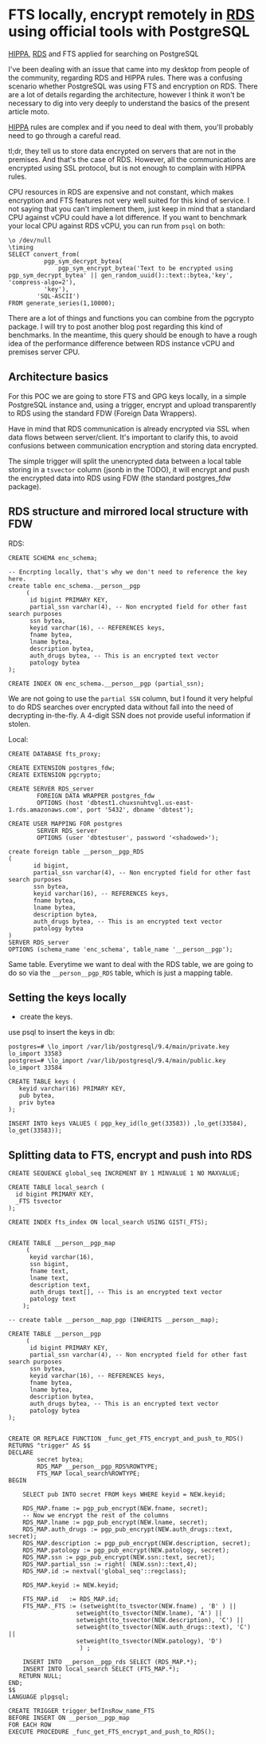 # FTS locally, encrypt remotely in [RDS](https://aws.amazon.com/rds/postgresql/) using official tools with PostgreSQL


[HIPPA](https://en.wikipedia.org/wiki/Health_Insurance_Portability_and_Accountability_Act), [RDS](https://aws.amazon.com/rds/postgresql/) and FTS applied for searching on PostgreSQL

I've been dealing with an issue that came into my desktop from people of the
community, regarding RDS and HIPPA rules. There was a confusing scenario whether
PostgreSQL was using FTS and encryption on RDS. There are a lot of details
regarding the architecture, however I think it won't be necessary to dig into
very deeply to understand the basics of the present article moto.

[HIPPA](https://en.wikipedia.org/wiki/Health_Insurance_Portability_and_Accountability_Act)
rules are complex and if you need to deal with them, you'll probably need to go
through a careful read.

tl;dr, they tell us to store data encrypted on servers that are not in the premises.
And that's the case of RDS. However, all the communications are encrypted using
SSL protocol, but is not enough to complain with HIPPA rules.

CPU resources in RDS are expensive and not constant, which makes encryption and
FTS features not very well suited for this kind of service. I not saying that you
can't implement them, just keep in mind that a standard CPU against vCPU could
have a lot difference. If you want to benchmark your local CPU against RDS vCPU,
you can run from `psql` on both:

```
\o /dev/null
\timing
SELECT convert_from(
          pgp_sym_decrypt_bytea(
              pgp_sym_encrypt_bytea('Text to be encrypted using pgp_sym_decrypt_bytea' || gen_random_uuid()::text::bytea,'key', 'compress-algo=2'),
          'key'),
        'SQL-ASCII')
FROM generate_series(1,10000);
```

There are a lot of things and functions you can combine from the pgcrypto package.
I will try to post another blog post regarding this kind of benchmarks. In the
meantime, this query should be enough to have a rough idea of the performance difference
between RDS instance vCPU and premises server CPU.

## Architecture basics

For this POC we are going to store FTS and GPG keys locally, in a simple PostgreSQL
instance and, using a trigger, encrypt and upload transparently to RDS using the
standard FDW (Foreign Data Wrappers).

Have in mind that RDS communication is already encrypted via SSL when data flows
between server/client. It's important to clarify this, to avoid confusions between
communication encryption and storing data encrypted.

The simple trigger will split the unencrypted data between a local table storing
in a `tsvector` column (jsonb in the TODO), it will encrypt and push the encrypted
data into RDS using FDW (the standard postgres_fdw package).

## RDS structure and mirrored local structure with FDW


RDS:

```
CREATE SCHEMA enc_schema;

-- Encrpting locally, that's why we don't need to reference the key here.
create table enc_schema.__person__pgp
     (
      id bigint PRIMARY KEY,
      partial_ssn varchar(4), -- Non encrypted field for other fast search purposes
      ssn bytea,
      keyid varchar(16), -- REFERENCES keys,
      fname bytea,
      lname bytea,
      description bytea,
      auth_drugs bytea, -- This is an encrypted text vector
      patology bytea
);

CREATE INDEX ON enc_schema.__person__pgp (partial_ssn);
```

We are not going to use the `partial SSN` column, but I found it very helpful to
do RDS searches over encrypted data without fall into the need of decrypting in-the-fly.
A 4-digit SSN does not provide useful information if stolen.

Local:

```
CREATE DATABASE fts_proxy;

CREATE EXTENSION postgres_fdw;
CREATE EXTENSION pgcrypto;

CREATE SERVER RDS_server
        FOREIGN DATA WRAPPER postgres_fdw
        OPTIONS (host 'dbtest1.chuxsnuhtvgl.us-east-1.rds.amazonaws.com', port '5432', dbname 'dbtest');

CREATE USER MAPPING FOR postgres
        SERVER RDS_server
        OPTIONS (user 'dbtestuser', password '<shadowed>');

create foreign table __person__pgp_RDS
(
       id bigint,
       partial_ssn varchar(4), -- Non encrypted field for other fast search purposes
       ssn bytea,
       keyid varchar(16), -- REFERENCES keys,
       fname bytea,
       lname bytea,
       description bytea,
       auth_drugs bytea, -- This is an encrypted text vector
       patology bytea
)
SERVER RDS_server
OPTIONS (schema_name 'enc_schema', table_name '__person__pgp');
```

Same table. Everytime we want to deal with the RDS table, we are going to do so
via the `__person__pgp_RDS` table, which is just a mapping table.


## Setting the keys locally

- create the keys.

use psql to insert the keys in db:

```
postgres=# \lo_import /var/lib/postgresql/9.4/main/private.key
lo_import 33583
postgres=# \lo_import /var/lib/postgresql/9.4/main/public.key
lo_import 33584
```


```
CREATE TABLE keys (
   keyid varchar(16) PRIMARY KEY,
   pub bytea,
   priv bytea
);

INSERT INTO keys VALUES ( pgp_key_id(lo_get(33583)) ,lo_get(33584), lo_get(33583));
```

## Splitting data to FTS, encrypt and push into RDS

```
CREATE SEQUENCE global_seq INCREMENT BY 1 MINVALUE 1 NO MAXVALUE;

CREATE TABLE local_search (
  id bigint PRIMARY KEY,
  _FTS tsvector
);

CREATE INDEX fts_index ON local_search USING GIST(_FTS);


CREATE TABLE __person__pgp_map
     (
      keyid varchar(16),
      ssn bigint,
      fname text,
      lname text,
      description text,
      auth_drugs text[], -- This is an encrypted text vector
      patology text
    );

-- create table __person__map_pgp (INHERITS __person__map);

CREATE TABLE __person__pgp
     (
      id bigint PRIMARY KEY,
      partial_ssn varchar(4), -- Non encrypted field for other fast search purposes
      ssn bytea,
      keyid varchar(16), -- REFERENCES keys,
      fname bytea,
      lname bytea,
      description bytea,
      auth_drugs bytea, -- This is an encrypted text vector
      patology bytea
);


CREATE OR REPLACE FUNCTION _func_get_FTS_encrypt_and_push_to_RDS() RETURNS "trigger" AS $$
DECLARE
        secret bytea;
        RDS_MAP __person__pgp_RDS%ROWTYPE;
        FTS_MAP local_search%ROWTYPE;
BEGIN

    SELECT pub INTO secret FROM keys WHERE keyid = NEW.keyid;

    RDS_MAP.fname := pgp_pub_encrypt(NEW.fname, secret);
    -- Now we encrypt the rest of the columns
    RDS_MAP.lname := pgp_pub_encrypt(NEW.lname, secret);
    RDS_MAP.auth_drugs := pgp_pub_encrypt(NEW.auth_drugs::text, secret);
    RDS_MAP.description := pgp_pub_encrypt(NEW.description, secret);
    RDS_MAP.patology := pgp_pub_encrypt(NEW.patology, secret);
    RDS_MAP.ssn := pgp_pub_encrypt(NEW.ssn::text, secret);
    RDS_MAP.partial_ssn := right( (NEW.ssn)::text,4);
    RDS_MAP.id := nextval('global_seq'::regclass);

    RDS_MAP.keyid := NEW.keyid;

    FTS_MAP.id   := RDS_MAP.id;
    FTS_MAP._FTS := (setweight(to_tsvector(NEW.fname) , 'B' ) ||
                   setweight(to_tsvector(NEW.lname), 'A') ||
                   setweight(to_tsvector(NEW.description), 'C') ||
                   setweight(to_tsvector(NEW.auth_drugs::text), 'C') ||
                   setweight(to_tsvector(NEW.patology), 'D')
                    ) ;

    INSERT INTO __person__pgp_rds SELECT (RDS_MAP.*);
    INSERT INTO local_search SELECT (FTS_MAP.*);
   RETURN NULL;
END;
$$
LANGUAGE plpgsql;

CREATE TRIGGER trigger_befInsRow_name_FTS
BEFORE INSERT ON __person__pgp_map
FOR EACH ROW
EXECUTE PROCEDURE _func_get_FTS_encrypt_and_push_to_RDS();
```
